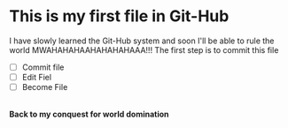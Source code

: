 # This is my first file in Git-Hub
I have slowly learned the Git-Hub system and soon I'll be able to rule the world MWAHAHAHAAHAHAHAHAAA!!!
The first step is to commit this file
- [ ] Commit file
- [ ] Edit Fiel
- [ ] Become File
<br>
<b>Back to my conquest for world domination</b>
